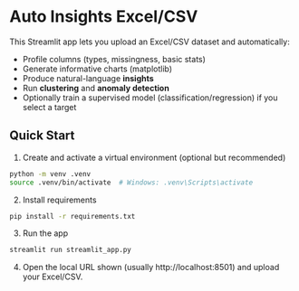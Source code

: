 # Auto Insights  Excel/CSV

This Streamlit app lets you upload an Excel/CSV dataset and automatically:
- Profile columns (types, missingness, basic stats)
- Generate informative charts (matplotlib)
- Produce natural-language **insights**
- Run **clustering** and **anomaly detection**
- Optionally train a supervised model (classification/regression) if you select a target

## Quick Start

1) Create and activate a virtual environment (optional but recommended)
```bash
python -m venv .venv
source .venv/bin/activate  # Windows: .venv\Scripts\activate
```

2) Install requirements
```bash
pip install -r requirements.txt
```

3) Run the app
```bash
streamlit run streamlit_app.py
```

4) Open the local URL shown (usually http://localhost:8501) and upload your Excel/CSV.
